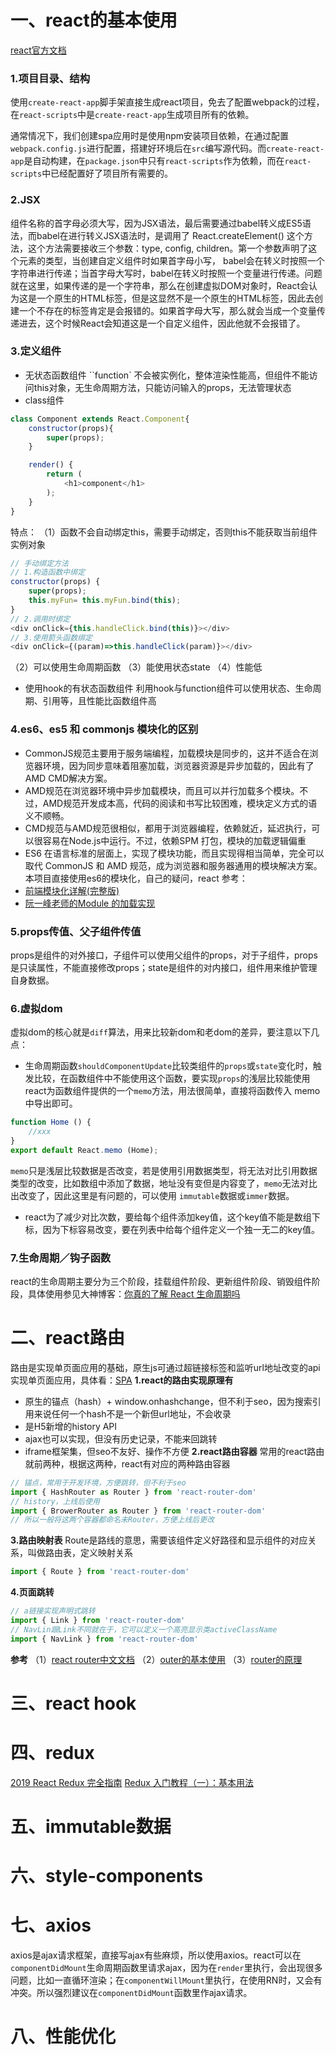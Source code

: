 # 一、react的基本使用
[react官方文档](https://react.docschina.org/docs/getting-started.html)
### 1.项目目录、结构
使用`create-react-app`脚手架直接生成react项目，免去了配置webpack的过程，在`react-scripts`中是`create-react-app`生成项目所有的依赖。

通常情况下，我们创建spa应用时是使用npm安装项目依赖，在通过配置`webpack.config.js`进行配置，搭建好环境后在`src`编写源代码。而`create-react-app`是自动构建，在`package.json`中只有`react-scripts`作为依赖，而在`react-scripts`中已经配置好了项目所有需要的。
### 2.JSX
组件名称的首字母必须大写，因为JSX语法，最后需要通过babel转义成ES5语法，而babel在进行转义JSX语法时，是调用了 React.createElement() 这个方法，这个方法需要接收三个参数：type, config, children。第一个参数声明了这个元素的类型，当创建自定义组件时如果首字母小写， babel会在转义时按照一个字符串进行传递；当首字母大写时，babel在转义时按照一个变量进行传递。问题就在这里，如果传递的是一个字符串，那么在创建虚拟DOM对象时，React会认为这是一个原生的HTML标签，但是这显然不是一个原生的HTML标签，因此去创建一个不存在的标签肯定是会报错的。如果首字母大写，那么就会当成一个变量传递进去，这个时候React会知道这是一个自定义组件，因此他就不会报错了。
### 3.定义组件
- 无状态函数组件 ``function`
不会被实例化，整体渲染性能高，但组件不能访问this对象，无生命周期方法，只能访问输入的props，无法管理状态
- class组件 
```javascript
class Component extends React.Component{
    constructor(props){
        super(props);
    }

    render() {
        return (
            <h1>component</h1>
        );
    }
}
```
特点：
（1）函数不会自动绑定this，需要手动绑定，否则this不能获取当前组件实例对象
```javascript
// 手动绑定方法
// 1.构造函数中绑定
constructor(props) {
    super(props);
    this.myFun= this.myFun.bind(this);
}
// 2.调用时绑定
<div onClick={this.handleClick.bind(this)}></div> 
// 3.使用箭头函数绑定
<div onClick={(param)=>this.handleClick(param)}></div> 
```
（2）可以使用生命周期函数
（3）能使用状态state
（4）性能低
- 使用hook的有状态函数组件
利用hook与function组件可以使用状态、生命周期、引用等，且性能比函数组件高
### 4.es6、es5 和 commonjs 模块化的区别
- CommonJS规范主要用于服务端编程，加载模块是同步的，这并不适合在浏览器环境，因为同步意味着阻塞加载，浏览器资源是异步加载的，因此有了AMD CMD解决方案。
- AMD规范在浏览器环境中异步加载模块，而且可以并行加载多个模块。不过，AMD规范开发成本高，代码的阅读和书写比较困难，模块定义方式的语义不顺畅。
- CMD规范与AMD规范很相似，都用于浏览器编程，依赖就近，延迟执行，可以很容易在Node.js中运行。不过，依赖SPM 打包，模块的加载逻辑偏重
- ES6 在语言标准的层面上，实现了模块功能，而且实现得相当简单，完全可以取代 CommonJS 和 AMD 规范，成为浏览器和服务器通用的模块解决方案。
本项目直接使用es6的模块化，自己的疑问，react
参考：
- [前端模块化详解(完整版)](https://juejin.im/post/5c17ad756fb9a049ff4e0a62#heading-8)
- [阮一峰老师的Module 的加载实现](https://es6.ruanyifeng.com/#docs/module-loader)
### 5.props传值、父子组件传值
props是组件的对外接口，子组件可以使用父组件的props，对于子组件，props是只读属性，不能直接修改props；state是组件的对内接口，组件用来维护管理自身数据。
### 6.虚拟dom
虚拟dom的核心就是`diff`算法，用来比较新dom和老dom的差异，要注意以下几点：
- 生命周期函数`shouldComponentUpdate`比较类组件的`props`或`state`变化时，触发比较，在函数组件中不能使用这个函数，要实现`props`的浅层比较能使用react为函数组件提供的一个`memo`方法，用法很简单，直接将函数传入 memo 中导出即可。
```javascript
function Home () {
    //xxx
} 
export default React.memo (Home);
```
`memo`只是浅层比较数据是否改变，若是使用引用数据类型，将无法对比引用数据类型的改变，比如数组中添加了数据，地址没有变但是内容变了，`memo`无法对比出改变了，因此这里是有问题的，可以使用 `immutable`数据或`immer`数据。
- react为了减少对比次数，要给每个组件添加key值，这个key值不能是数组下标，因为下标容易改变，要在列表中给每个组件定义一个独一无二的key值。
### 7.生命周期／钩子函数
react的生命周期主要分为三个阶段，挂载组件阶段、更新组件阶段、销毁组件阶段，具体使用参见大神博客：[你真的了解 React 生命周期吗](https://juejin.im/post/5df648836fb9a016526eba01)
# 二、react路由
路由是实现单页面应用的基础，原生js可通过超链接标签和监听url地址改变的api实现单页面应用，具体看：[SPA](https://github.com/Naturalvolume/IFE-2016Spring/blob/master/SPA.html)
**1.react的路由实现原理有**
- 原生的锚点（hash）+ window.onhashchange，但不利于seo，因为搜索引用来说任何一个hash不是一个新但url地址，不会收录
- 是H5新增的history API
- ajax也可以实现，但没有历史记录，不能来回跳转
- iframe框架集，但seo不友好、操作不方便
**2.react路由容器**
常用的react路由就前两种，根据这两种，react有对应的两种路由容器
```javascript
// 锚点，常用于开发环境，方便跳转，但不利于seo
import { HashRouter as Router } from 'react-router-dom' 
// history，上线后使用
import { BrowerRouter as Router } from 'react-router-dom'
// 所以一般将这两个容器都命名未Router，方便上线后更改
```
**3.路由映射表**
Route是路线的意思，需要该组件定义好路径和显示组件的对应关系，叫做路由表，定义映射关系
```javascript
import { Route } from 'react-router-dom'
```
**4.页面跳转**
```javascript
// a链接实现声明式跳转
import { Link } from 'react-router-dom'
// NavLin跟Link不同就在于，它可以定义一个高亮显示类activeClassName
import { NavLink } from 'react-router-dom'
```
**参考**
（1）[react router中文文档](http://react-guide.github.io/react-router-cn/index.html)
（2）[outer的基本使用](https://segmentfault.com/a/1190000019790930)
（3）[router的原理](https://www.jianshu.com/p/d991a4a55ae1)
# 三、react hook
# 四、redux
[2019 React Redux 完全指南](https://github.com/xitu/gold-miner/blob/master/TODO1/redux-tutorial.md)
[Redux 入门教程（一）：基本用法](http://www.ruanyifeng.com/blog/2016/09/redux_tutorial_part_one_basic_usages.html)
# 五、immutable数据
# 六、style-components
# 七、axios
axios是ajax请求框架，直接写ajax有些麻烦，所以使用axios。react可以在`componentDidMount`生命周期函数里请求ajax，因为在`render`里执行，会出现很多问题，比如一直循环渲染；在`componentWillMount`里执行，在使用RN时，又会有冲突。所以强烈建议在`componentDidMount`函数里作ajax请求。
# 八、性能优化